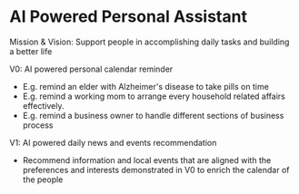 # AI Powered Personal Assistant

Mission & Vision: Support people in accomplishing daily tasks and building a better life

V0: AI powered personal calendar reminder
- E.g. remind an elder with Alzheimer's disease to take pills on time
- E.g. remind a working mom to arrange every household related affairs effectively.
- E.g. remind a business owner to handle different sections of business process

V1: AI powered daily news and events recommendation
- Recommend information and local events that are aligned with the preferences and interests demonstrated in V0 to enrich the calendar of the people


